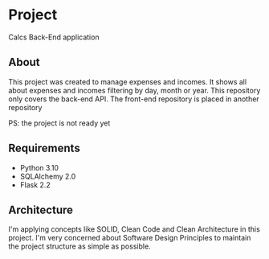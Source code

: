 # Project
Calcs Back-End application

## About
This project was created to manage expenses and incomes. It shows all about expenses and incomes filtering by day, month or year. This repository only covers the back-end API. The front-end repository is placed in another repository

PS: the project is not ready yet

## Requirements
- Python 3.10
- SQLAlchemy 2.0
- Flask 2.2

## Architecture
I'm applying concepts like SOLID, Clean Code and Clean Architecture in this project. I'm very concerned about Software Design Principles to maintain the project structure as simple as possible.
